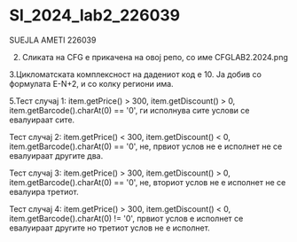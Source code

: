 # SI_2024_lab2_226039
SUEJLA AMETI 226039


2. Сликата на CFG e прикачена на овој репо, со име CFGLAB2.2024.png


3.Цикломатската комплексност на дадениот код е 10. Ја добив со формулата E-N+2, и со колку региони има.


5.Тест случај 1: item.getPrice() > 300, item.getDiscount() > 0, item.getBarcode().charAt(0) == '0', ги исполнува сите услови се евалуираат сите.

Тест случај 2: item.getPrice() < 300, item.getDiscount() < 0, item.getBarcode().charAt(0) == '0', не, првиот услов не е исполнет не се евалуираат другите два.

Тест случај 3: item.getPrice() > 300, item.getDiscount() > 0, item.getBarcode().charAt(0) == '0', не, вториот услов не е исполнет не се евалуира третиот.

Тест случај 4: item.getPrice() > 300, item.getDiscount() < 0, item.getBarcode().charAt(0) != '0', првиот услов е исполнет се евалуираат другите но третиот услов не е исполнет.

